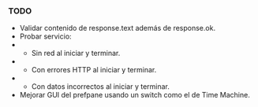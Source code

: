 ### TODO

* Validar contenido de response.text además de response.ok.
* Probar servicio:
* * Sin red al iniciar y terminar.
* * Con errores HTTP al iniciar y terminar.
* * Con datos incorrectos al iniciar y terminar.
* Mejorar GUI del prefpane usando un switch como el de Time Machine.
